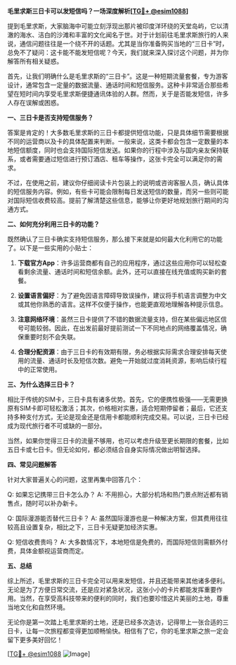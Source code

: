 **毛里求斯三日卡可以发短信吗？一场深度解析[[TG💪+ @esim1088](https://t.me/s/esim1088)]**

提到毛里求斯，大家脑海中可能立刻浮现出那片被印度洋环绕的天堂岛屿，它以清澈的海水、洁白的沙滩和丰富的文化闻名于世。对于计划前往毛里求斯旅行的人来说，通信问题往往是一个绕不开的话题。尤其是当你准备购买当地的“三日卡”时，总免不了疑问：这卡能不能发短信呢？今天，我们就来深入探讨这个问题，并为你解答所有相关疑惑。

首先，让我们明确什么是毛里求斯的“三日卡”。这是一种短期流量套餐，专为游客设计，通常包含一定量的数据流量、通话时间和短信服务。这种卡非常适合那些希望在短时间内享受毛里求斯便捷通讯体验的人群。然而，关于是否能发短信，许多人存在误解或困惑。

**一、三日卡是否支持短信服务？**

答案是肯定的！大多数毛里求斯的三日卡都提供短信功能，只是具体细节需要根据不同的运营商以及卡的具体配置来判断。一般来说，这类卡都会包含一定数量的本地短信额度，同时也会支持国际短信发送。如果你的行程中涉及与国内亲友保持联系，或者需要通过短信进行预订酒店、租车等操作，这张卡完全可以满足你的需求。

不过，在使用之前，建议你仔细阅读卡片包装上的说明或咨询客服人员，确认具体的短信服务内容。例如，有些卡可能会限制每日发送短信的数量，而另一些则可能对国际短信收费较高。提前了解清楚这些信息，能够让你更好地规划旅行期间的沟通方式。

**二、如何充分利用三日卡的功能？**

既然确认了三日卡确实支持短信服务，那么接下来就是如何最大化利用它的功能了。以下是一些实用的小贴士：

1. **下载官方App**：许多运营商都有自己的应用程序，通过这些应用你可以轻松查看剩余流量、通话时间和短信余额。此外，还可以直接在线充值或购买新的套餐。
   
2. **设置语言偏好**：为了避免因语言障碍导致误操作，建议将手机语言调整为中文或其他你熟悉的语言。这样不仅便于操作，也能更直观地理解各种提示信息。

3. **注意网络环境**：虽然三日卡提供了不错的数据流量支持，但在某些偏远地区信号可能较弱。因此，在出发前最好提前测试一下不同地点的网络覆盖情况，确保重要时刻不会失联。

4. **合理分配资源**：由于三日卡的有效期有限，务必根据实际需求合理安排每天使用的流量、通话时长及短信次数。避免一开始就过度消耗资源，影响后续行程中的正常使用。

**三、为什么选择三日卡？**

相比于传统的SIM卡，三日卡具有诸多优势。首先，它的便携性极强——无需更换原有SIM卡即可轻松激活；其次，价格相对实惠，适合短期停留者；最后，它还支持多种支付方式，无论是现金还是信用卡都能顺利完成交易。可以说，三日卡已经成为现代旅行者不可或缺的一部分。

当然，如果你觉得三日卡的流量不够用，也可以考虑升级至更长期限的套餐，比如五日卡或七日卡。但无论如何，都必须结合自身实际情况做出明智选择。

**四、常见问题解答**

针对大家普遍关心的问题，这里再集中回答几个：

Q: 如果忘记携带三日卡怎么办？
A: 不用担心，大部分机场和热门景点附近都有销售点，随时可以补办新卡。

Q: 国际漫游能否替代三日卡？
A: 虽然国际漫游也是一种解决方案，但其费用往往较高且设置复杂，相比之下，三日卡无疑更加经济实惠。

Q: 短信收费贵吗？
A: 大多数情况下，本地短信是免费的，而国际短信则需额外付费，具体金额视运营商而定。

**五、总结**

综上所述，毛里求斯的三日卡完全可以用来发短信，并且还能带来其他诸多便利。无论是为了方便日常交流，还是应对紧急状况，这张小小的卡片都能发挥重要作用。当然，在享受高科技带来的便利的同时，我们也要珍惜这片美丽的土地，尊重当地文化和自然环境。

无论你是第一次踏上毛里求斯的土地，还是已经多次造访，记得带上一张合适的三日卡，让每一次旅程都变得更加顺畅愉快。相信有了它，你的毛里求斯之旅一定会留下更多美好回忆！

[[TG💪+ @esim1088](https://t.me/s/esim1088) ![Image](https://i.postimg.cc/4NQfJmqS/Snipaste-2025-05-13-00-14-12.png)]